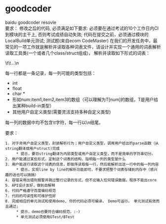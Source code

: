 # goodcoder
baidu goodcoder resovle  
要求：
修改之后的代码, 必须满足如下要求:
必须要在通过考试的10个工作日内CI到模块的主干上, 否则考试成绩自动失效;
代码在提交之前，必须通过模块的LocalBuild单元测试;
测试题(来自ecom CodeMaster)
在我们的开发任务中，最常见的一项工作就是解析并读取各种词表文件，请设计并实现一个通用的词表解析读取工具类(一个或者几个class/struct组成)，
解析并读取如下形式的词表：

   <column>\t<column>\t...\n

每一行都是一条记录，每一列可能的类型包括：

  * int
   * float
   * char *
   * 形如num:item1,item2,item3的数组（可以理解为T[num]的数组，T是用户给出某种build-in类型）
  * 其他用户自定义类型(需要灵活支持多种自定义类型)

每一列的数据中均不包含\t字符，每一行以\n结尾。

要求：

    1. 对于非用户自定义类型，封装解析行为；用户自定义类型，调用用户给出的parse函数（从string翻译成用户struct)完成
         * 提示，要将string翻译为内部类型或用户自定义类型，而不是简单的字符串切分。
    2. 用户能通过某些形式，定制这个词表的结构，指明每一列的类型是什么
    3. 用户能逐行读取这个词表的信息，即按序读取每一行，然后能解析出这一行中的每一列内容
         * 提示，实现line by line的解析功能即可，不要求把整个词表存储到内存中（感兴趣的话也可以搞搞）
    4. 容错采用出错则报警并跳过整行记录的方式，但不论输入任何错误数据，程序不能出core
    5. API设计友好，做到自解释
    6. 代码严格遵守百度编码规范
    7. 代码的可读性和可维护性好
    8. 完成相应的单元测试和使用demo, 你的代码必须可编译， Demo可运行， 单元测试有效而且通过;
         * 提示，demo也要符合编码规范，:-)
         * 单元测试必须使用GTest/BTest
